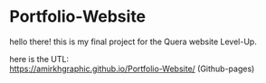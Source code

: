 # Portfolio-Website

hello there!
this is my final project for the Quera website Level-Up.

here is the UTL: <br>
https://amirkhgraphic.github.io/Portfolio-Website/ (Github-pages)

